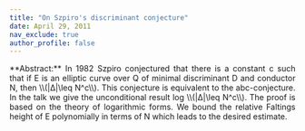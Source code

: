 ```yaml
---
title: "On Szpiro's discriminant conjecture"
date: April 29, 2011
nav_exclude: true
author_profile: false
---
```

<div style="text-align: justify !important; text-justify: inter-word;" markdown="1">
**Abstract:** In 1982 Szpiro conjectured that there is a constant c such that if E is an elliptic curve over Q of minimal discriminant D and conductor N, then \\(|∆|\leq N^c\\). This conjecture is equivalent to the abc-conjecture. In the talk we give the unconditional result log \\(|∆|\leq N^c\\). The proof is based on the theory of logarithmic forms. We bound the relative Faltings height of E polynomially in terms of N which leads to the desired estimate. 
